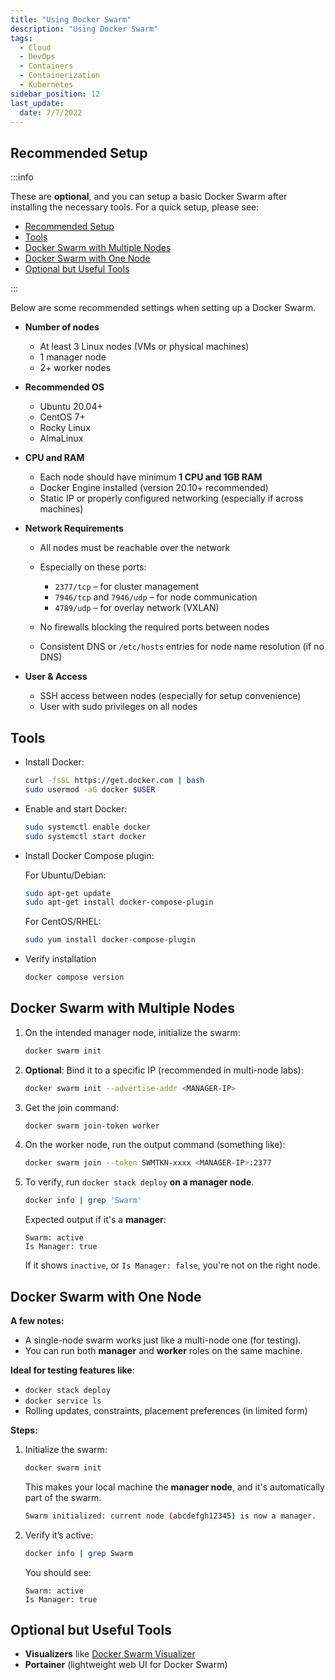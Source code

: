 ```yaml
---
title: "Using Docker Swarm"
description: "Using Docker Swarm"
tags: 
  - Cloud
  - DevOps
  - Containers
  - Containerization
  - Kubernetes
sidebar_position: 12
last_update:
  date: 7/7/2022
---
```



## Recommended Setup

:::info 

These are **optional**, and you can setup a basic Docker Swarm after installing the necessary tools. For a quick setup, please see:

- [Recommended Setup](#recommended-setup)
- [Tools](#tools)
- [Docker Swarm with Multiple Nodes](#docker-swarm-with-multiple-nodes)
- [Docker Swarm with One Node](#docker-swarm-with-one-node)
- [Optional but Useful Tools](#optional-but-useful-tools)

:::

Below are some recommended settings when setting up a Docker Swarm. 

- **Number of nodes**

  - At least 3 Linux nodes (VMs or physical machines)
  - 1 manager node
  - 2+ worker nodes

- **Recommended OS**
  
  - Ubuntu 20.04+
  - CentOS 7+
  - Rocky Linux
  - AlmaLinux

- **CPU and RAM**

  - Each node should have minimum **1 CPU and 1GB RAM**
  - Docker Engine installed (version 20.10+ recommended)
  - Static IP or properly configured networking (especially if across machines)

- **Network Requirements**

  - All nodes must be reachable over the network
  - Especially on these ports:

      - `2377/tcp` – for cluster management
      - `7946/tcp` and `7946/udp` – for node communication
      - `4789/udp` – for overlay network (VXLAN)

  - No firewalls blocking the required ports between nodes
  - Consistent DNS or `/etc/hosts` entries for node name resolution (if no DNS)


- **User & Access**

  - SSH access between nodes (especially for setup convenience)
  - User with sudo privileges on all nodes


## Tools

- Install Docker:

  ```bash
  curl -fsSL https://get.docker.com | bash
  sudo usermod -aG docker $USER
  ```

- Enable and start Docker:

  ```bash
  sudo systemctl enable docker
  sudo systemctl start docker
  ```

- Install Docker Compose plugin:

    For Ubuntu/Debian:

    ```bash
    sudo apt-get update
    sudo apt-get install docker-compose-plugin
    ```

    For CentOS/RHEL:

    ```bash
    sudo yum install docker-compose-plugin
    ```

- Verify installation

    ```bash
    docker compose version
    ```
    

## Docker Swarm with Multiple Nodes

1. On the intended manager node, initialize the swarm:

    ```bash
    docker swarm init
    ```

2. **Optional**: Bind it to a specific IP (recommended in multi-node labs):

    ```bash
    docker swarm init --advertise-addr <MANAGER-IP>
    ```

3. Get the join command:

    ```bash
    docker swarm join-token worker
    ```

4. On the worker node, run the output command (something like):

    ```bash
    docker swarm join --token SWMTKN-xxxx <MANAGER-IP>:2377
    ```

5. To verify, run `docker stack deploy` **on a manager node**.

    ```bash
    docker info | grep 'Swarm'
    ```

    Expected output if it's a **manager**:

    ```
    Swarm: active
    Is Manager: true
    ```

    If it shows `inactive`, or `Is Manager: false`, you're not on the right node.



## Docker Swarm with One Node

**A few notes:**

- A single-node swarm works just like a multi-node one (for testing).
- You can run both **manager** and **worker** roles on the same machine.

**Ideal for testing features like**:

- `docker stack deploy`
- `docker service ls`
- Rolling updates, constraints, placement preferences (in limited form)

**Steps:**

1. Initialize the swarm:

    ```bash
    docker swarm init
    ```

    This makes your local machine the **manager node**, and it's automatically part of the swarm.

    ```bash
    Swarm initialized: current node (abcdefgh12345) is now a manager. 
    ```

2. Verify it’s active:

    ```bash
    docker info | grep Swarm
    ```

    You should see:

    ```
    Swarm: active
    Is Manager: true
    ```

## Optional but Useful Tools

- **Visualizers** like [Docker Swarm Visualizer](https://github.com/dockersamples/docker-swarm-visualizer)
- **Portainer** (lightweight web UI for Docker Swarm)


